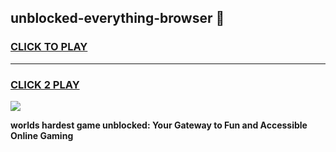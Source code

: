 
## unblocked-everything-browser 👋
<h3>
<a href="https://premium.freeplayer.one?title=unblocked-everything-browser&ref=14F">CLICK TO PLAY</a></h3>
<hr>

<h3>
<a href="https://premium.freeplayer.one?title=unblocked-everything-browser&ref=14F">CLICK 2 PLAY</a>
  
</h3>

<a href="https://premium.freeplayer.one?title=unblocked-everything-browser&ref=12F/"><img src="https://clearcache.store/games.png"></a>


**worlds hardest game unblocked: Your Gateway to Fun and Accessible Online Gaming**

